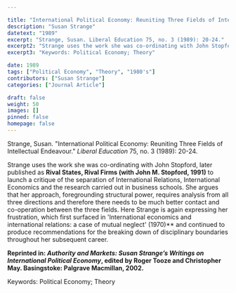 ```yaml
---

title: "International Political Economy: Reuniting Three Fields of Intellectual Endeavour"
description: "Susan Strange"
datetext: "1989"
excerpt: "Strange, Susan. Liberal Education 75, no. 3 (1989): 20-24."
excerpt2: "Strange uses the work she was co-ordinating with John Stopford, later published as Rival States, Rival Firms: Competition for world market shares (with John M. Stopford and John S. Henley, 1991) to launch a critique of the separation of International Relations, International Economics and the research carried out in business schools. She argues that her approach, foregrounding structural power, requires analysis from all three directions and therefore there needs to be much better contact and co-operation between the three fields. Here Strange is again expressing her frustration, which first surfaced in 'International economics and international relations: a case of mutual neglect' (1970) and continued to produce recommendations for the breaking down of disciplinary boundaries throughout her subsequent career. Reprinted in: Authority and Markets: Susan Strange’s Writings on International Political Economy, edited by Roger Tooze and Christopher May. Basingstoke: Palgrave Macmillan, 2002."
excerpt3: "Keywords: Political Economy; Theory"

date: 1989
tags: ["Political Economy", "Theory", "1980's"]
contributors: ["Susan Strange"]
categories: ["Journal Article"]

draft: false
weight: 50
images: []
pinned: false
homepage: false
---
```


Strange, Susan. "International Political Economy: Reuniting Three Fields of Intellectual Endeavour." *Liberal Education* 75, no. 3 (1989): 20-24.

Strange uses the work she was co-ordinating with John Stopford, later published as **Rival States, Rival Firms (with John M. Stopford, 1991)** to launch a critique of the separation of International Relations, International Economics and the research carried out in business schools. She argues that her approach, foregrounding structural power, requires analysis from all three directions and therefore there needs to be much better contact and co-operation between the three fields. Here Strange is again expressing her frustration, which first surfaced in 'International economics and international relations: a case of mutual neglect' (1970)** and continued to produce recommendations for the breaking down of disciplinary boundaries throughout her subsequent career.

**Reprinted in: *Authority and Markets: Susan Strange’s Writings on International Political Economy*, edited by Roger Tooze and Christopher May. Basingstoke: Palgrave Macmillan, 2002.**

Keywords: Political Economy; Theory
